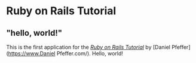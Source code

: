 # Ruby on Rails Tutorial

## "hello, world!"

This is the first application for the
[*Ruby on Rails Tutorial*](https://www.railstutorial.org/)
by [Daniel Pfeffer](https://www.Daniel Pfeffer.com/). Hello, world! 